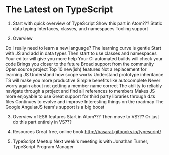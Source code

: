 
# The Latest on TypeScript

1) Start with quick overview of TypeScript
    Show this part in Atom???
    Static data typing
    Interfaces, classes, and namespaces
    Tooling support

2) Overview

Do I really need to learn a new language?
The learning curve is gentle
Start with JS and add in data types
Then start to use classes and namespaces
Your editor will give you more help
Your CI automated builds will check your code
Brings you closer to the future
Broad support from the community
Open source project
Top 10 new(ish) features
Not a replacement for learning JS
Understand how scope works
Understand prototype inheritance
TS will make you more productive
Simple benefits like autocomplete
Never worry again about not getting a member name correct
The ability to reliably navigate through a project and find all references to members
Makes JS more enjoyable to use
Great support for third party libraries through d.ts files
Continues to evolve and improve
Interesting things on the roadmap
The Google AngularJS team's support is a big boost

3) Overview of ES6 features
    Start in Atom???
    Then move to VS???
    Or just do this part entirely in VS???

4) Resources
    Great free, online book
        http://basarat.gitbooks.io/typescript/

5) TypeScript Meetup
    Next week's meeting is with Jonathan Turner, TypeScript Program Manager
